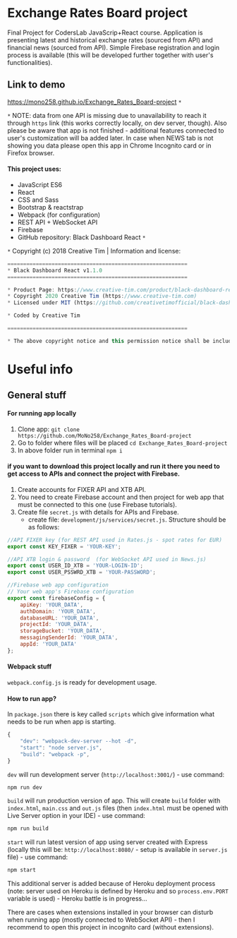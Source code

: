 # Exchange Rates Board project
Final Project for CodersLab JavaScrip+React course. Application is presenting latest and historical exchange rates (sourced from API) and financial news (sourced from API). Simple Firebase registration and login process is available (this will be developed further together with user's functionalities).

## Link to demo
https://mono258.github.io/Exchange_Rates_Board-project `*`

`*` NOTE: data from one API is missing due to unavailability to reach it through `https` link (this works correctly locally, on dev server, though). Also please be aware that app is not finished - additional features connected to user's customization will ba added later. In case when NEWS tab is not showing you data please open this app in Chrome Incognito card or in Firefox browser.

#### This project uses:
* JavaScript ES6
* React
* CSS and Sass
* Bootstrap & reactstrap
* Webpack (for configuration)
* REST API + WebSocket API
* Firebase
* GitHub repository: Black Dashboard React `*`


`*` Copyright (c) 2018 Creative Tim | Information and license:
```JavaScript
=========================================================
* Black Dashboard React v1.1.0
=========================================================

* Product Page: https://www.creative-tim.com/product/black-dashboard-react
* Copyright 2020 Creative Tim (https://www.creative-tim.com)
* Licensed under MIT (https://github.com/creativetimofficial/black-dashboard-react/blob/master/LICENSE.md)

* Coded by Creative Tim

=========================================================

* The above copyright notice and this permission notice shall be included in all copies or substantial portions of the Software.
```


# Useful info

## General stuff

#### For running app locally
1. Clone app: `git clone https://github.com/MoNo258/Exchange_Rates_Board-project`
2. Go to folder where files will be placed `cd Exchange_Rates_Board-project`
3. In above folder run in terminal `npm i`

#### if you want to download this project locally and run it there you need to get access to APIs and connect the project with Firebase.
1. Create accounts for FIXER API and XTB API.
2. You need to create Firebase account and then project for web app that must be connected to this one (use Firebase tutorials).
3. Create file `secret.js` with details for APIs and Firebase.
    * create file: `development/js/services/secret.js`. Structure should be as follows:
```JavaScript
//API FIXER key (for REST API used in Rates.js - spot rates for EUR)
export const KEY_FIXER = 'YOUR-KEY';

//API XTB login & password  (for WebSocket API used in News.js)
export const USER_ID_XTB = 'YOUR-LOGIN-ID';
export const USER_PSSWRD_XTB = 'YOUR-PASSWORD';

//Firebase web app configuration
// Your web app's Firebase configuration
export const firebaseConfig = {
    apiKey: 'YOUR_DATA',
    authDomain: 'YOUR_DATA',
    databaseURL: 'YOUR_DATA',
    projectId: 'YOUR_DATA',
    storageBucket: 'YOUR_DATA',
    messagingSenderId: 'YOUR_DATA',
    appId: 'YOUR_DATA'
};
```

#### Webpack stuff
`webpack.config.js` is ready for development usage.

#### How to run app?

In `package.json` there is key called `scripts` which give information what needs to be run when app is starting.
```JavaScript
{
    "dev": "webpack-dev-server --hot -d",
    "start": "node server.js",
    "build": "webpack -p",
}
```
`dev` will run development server (`http://localhost:3001/`) - use command:
```JavaScript
npm run dev
```
`build` will run production version of app. This will create `build` folder with `index.html`, `main.css` and `out.js` files (then `index.html` must be opened with Live Server option in your IDE) - use command:
```JavaScript
npm run build
```
`start` will run latest version of app using server created with Express (locally this will be: `http://localhost:8080/` - setup is available in `server.js` file) - use command:
```JavaScript
npm start
```
This additional server is added because of Heroku deployment process (note: server used on Heroku is defined by Heroku and so `process.env.PORT` variable is used) - Heroku battle is in progress...

There are cases when extensions installed in your browser can disturb when running app (mostly connected to WebSocket API) - then I recommend to open this project in incognito card (without extensions).
